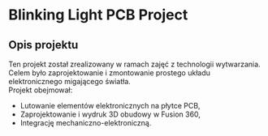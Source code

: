 # Blinking Light PCB Project  

## Opis projektu  
Ten projekt został zrealizowany w ramach zajęć z technologii wytwarzania. Celem było zaprojektowanie i zmontowanie prostego układu elektronicznego migającego światła.  
Projekt obejmował:  
- Lutowanie elementów elektronicznych na płytce PCB,  
- Zaprojektowanie i wydruk 3D obudowy w Fusion 360,  
- Integrację mechaniczno-elektroniczną.  
